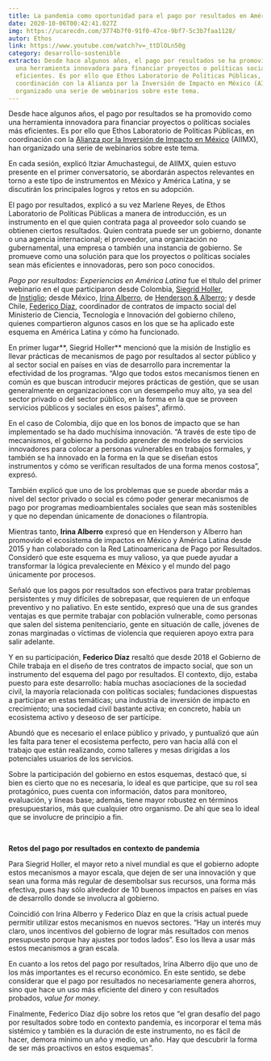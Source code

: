 ```yaml
---
title: La pandemia como oportunidad para el pago por resultados en América Latina
date: 2020-10-06T00:42:41.027Z
img: https://ucarecdn.com/3774b7f0-91f0-47ce-9bf7-5c3b7faa1128/
autor: Ethos
link: https://www.youtube.com/watch?v=_ttDlOLn50g
category: desarrollo-sostenible
extracto: Desde hace algunos años, el pago por resultados se ha promovido como
  una herramienta innovadora para financiar proyectos o políticas sociales más
  eficientes. Es por ello que Ethos Laboratorio de Políticas Públicas, en
  coordinación con la Alianza por la Inversión de Impacto en México (AIIMX), han
  organizado una serie de webinarios sobre este tema.
---
```

Desde hace algunos años, el pago por resultados se ha promovido como una herramienta innovadora para financiar proyectos o políticas sociales más eficientes. Es por ello que Ethos Laboratorio de Políticas Públicas, en coordinación con la [Alianza por la Inversión de Impacto en México](http://aiimx.com.mx/) (AIIMX), han organizado una serie de webinarios sobre este tema.

En cada sesión, explicó Itziar Amuchastegui, de AIIMX, quien estuvo presente en el primer conversatorio, se abordarán aspectos relevantes en torno a este tipo de instrumentos en México y América Latina, y se discutirán los principales logros y retos en su adopción.

El pago por resultados, explicó a su vez Marlene Reyes, de Ethos Laboratorio de Políticas Públicas a manera de introducción, es un instrumento en el que quien contrata paga al proveedor solo cuando se obtienen ciertos resultados. Quien contrata puede ser un gobierno, donante o una agencia internacional; el proveedor, una organización no gubernamental, una empresa o también una instancia de gobierno. Se promueve como una solución para que los proyectos o políticas sociales sean más eficientes e innovadoras, pero son poco conocidos. 

*Pago por resultados: Experiencias en América Latina* fue el título del primer webinario en el que participaron desde Colombia, [Siegrid Holler](https://twitter.com/siegridh?lang=es), de [Instiglio](https://www.instiglio.org/es/); desde México, [Irina Alberro](https://www.linkedin.com/in/irina-alberro/?originalSubdomain=mx), de [Henderson & Alberro](http://www.hendersonalberro.com/); y desde Chile, [Federico Díaz](https://www.linkedin.com/in/federicodiazs/?originalSubdomain=cl), coordinador de contratos de impacto social del Ministerio de Ciencia, Tecnología e Innovación del gobierno chileno, quienes compartieron algunos casos en los que se ha aplicado este esquema en América Latina y cómo ha funcionado.

En primer lugar**, Siegrid Holler** mencionó que la misión de Instiglio es llevar prácticas de mecanismos de pago por resultados al sector público y al sector social en países en vías de desarrollo para incrementar la efectividad de los programas. “Algo que todos estos mecanismos tienen en común es que buscan introducir mejores prácticas de gestión, que se usan generalmente en organizaciones con un desempeño muy alto, ya sea del sector privado o del sector público, en la forma en la que se proveen servicios públicos y sociales en esos países”, afirmó.

En el caso de Colombia, dijo que en los bonos de impacto que se han implementado se ha dado muchísima innovación. “A través de este tipo de mecanismos, el gobierno ha podido aprender de modelos de servicios innovadores para colocar a personas vulnerables en trabajos formales, y también se ha innovado en la forma en la que se diseñan estos instrumentos y cómo se verifican resultados de una forma menos costosa”, expresó.

También explicó que uno de los problemas que se puede abordar más a nivel del sector privado o social es cómo poder generar mecanismos de pago por programas medioambientales sociales que sean más sostenibles y que no dependan únicamente de donaciones o filantropía.

Mientras tanto, **Irina Alberro** expresó que en Henderson y Alberro han promovido el ecosistema de impactos en México y América Latina desde 2015 y han colaborado con la Red Latinoamericana de Pago por Resultados. Consideró que este esquema es muy valioso, ya que puede ayudar a transformar la lógica prevaleciente en México y el mundo del pago únicamente por procesos.

Señaló que los pagos por resultados son efectivos para tratar problemas persistentes y muy difíciles de sobrepasar, que requieren de un enfoque preventivo y no paliativo. En este sentido, expresó que una de sus grandes ventajas es que permite trabajar con población vulnerable, como personas que salen del sistema penitenciario, gente en situación de calle, jóvenes de zonas marginadas o víctimas de violencia que requieren apoyo extra para salir adelante.

Y en su participación, **Federico Díaz** resaltó que desde 2018 el Gobierno de Chile trabaja en el diseño de tres contratos de impacto social, que son un instrumento del esquema del pago por resultados. El contexto, dijo, estaba puesto para este desarrollo: había muchas asociaciones de la sociedad civil, la mayoría relacionada con políticas sociales; fundaciones dispuestas a participar en estas temáticas; una industria de inversión de impacto en crecimiento; una sociedad civil bastante activa; en concreto, había un ecosistema activo y deseoso de ser partícipe.

Abundó que es necesario el enlace público y privado, y puntualizó que aún les falta para tener el ecosistema perfecto, pero van hacia allá con el trabajo que están realizando, como talleres y mesas dirigidas a los potenciales usuarios de los servicios.

Sobre la participación del gobierno en estos esquemas, destacó que, si bien es cierto que no es necesaria, lo ideal es que participe, que su rol sea protagónico, pues cuenta con información, datos para monitoreo, evaluación, y líneas base; además, tiene mayor robustez en términos presupuestarios, más que cualquier otro organismo. De ahí que sea lo ideal que se involucre de principio a fin.

 

**Retos del pago por resultados en contexto de pandemia**

Para Siegrid Holler, el mayor reto a nivel mundial es que el gobierno adopte estos mecanismos a mayor escala, que dejen de ser una innovación y que sean una forma más regular de desembolsar sus recursos, una forma más efectiva, pues hay sólo alrededor de 10 buenos impactos en países en vías de desarrollo donde se involucra al gobierno.

Coincidió con Irina Alberro y Federico Díaz en que la crisis actual puede permitir utilizar estos mecanismos en nuevos sectores. “Hay un interés muy claro, unos incentivos del gobierno de lograr más resultados con menos presupuesto porque hay ajustes por todos lados”. Eso los lleva a usar más estos mecanismos a gran escala. 

En cuanto a los retos del pago por resultados, Irina Alberro dijo que uno de los más importantes es el recurso económico. En este sentido, se debe considerar que el pago por resultados no necesariamente genera ahorros, sino que hace un uso más eficiente del dinero y con resultados probados, *value for money*.

Finalmente, Federico Díaz dijo sobre los retos que “el gran desafío del pago por resultados sobre todo en contexto pandemia, es incorporar el tema más sistémico y también es la duración de este instrumento, no es fácil de hacer, demora mínimo un año y medio, un año. Hay que descubrir la forma de ser más proactivos en estos esquemas”.